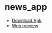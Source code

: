 # news_app

- [Download Apk](https://github.com/navneetprajapati26/NewsApp/raw/main/apk_file/app-release.apk)
- [Web preview ](https://navneetprajapati26.github.io/News_app_web-/#/)
